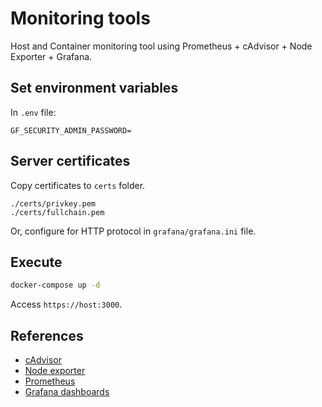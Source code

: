 # Monitoring tools

Host and Container monitoring tool using Prometheus + cAdvisor + Node Exporter + Grafana.

## Set environment variables

In `.env` file:
```
GF_SECURITY_ADMIN_PASSWORD=
```

## Server certificates

Copy certificates to `certs` folder.
```
./certs/privkey.pem
./certs/fullchain.pem
```

Or, configure for HTTP protocol in `grafana/grafana.ini` file.

## Execute

```bash
docker-compose up -d
```

Access `https://host:3000`.

## References

 - [cAdvisor](https://github.com/google/cadvisor)
 - [Node exporter](https://github.com/prometheus/node_exporter)
 - [Prometheus](https://prometheus.io/)
 - [Grafana dashboards](https://grafana.com/grafana/dashboards/)